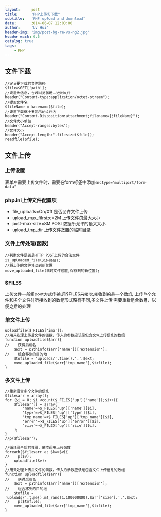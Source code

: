 ```yaml
---
layout:     post
title:      "PHP上传和下载"
subtitle:   "PHP upload and download"
date:       2014-06-07 12:00:00
author:     "Lv Hui"
header-img: "img/post-bg-re-vs-ng2.jpg"
header-mask: 0.3
catalog: true
tags:
    - PHP
---
```


## 文件下载

```
//定义要下载的文件路径
$file=$GET['path'];
//设置头信息，告诉浏览器是二进制文件
header("Content-type:application/octet-stream");
//提取文件名
$fileName = basename($file);
//设置下载框中要显示的文件名
header("Content-Disposition:attachment;filename={$fileName}");
//文件大小单位
header("Accept-ranges:bytes");
//文件大小
header("Accept-length:".filesize($file));
readfile($file);
```

## 文件上传

### 上传设置

表单中需要上传文件时，需要在form标签中添加`enctype="multipart/form-data"`

### php.ini上传文件配置项

- file_uploads=On/Off 是否允许文件上传
- upload_max_filrsize=2M 上传文件的最大大小
- post-max-size=8M POST数据所允许的最大大小
- upload_tmp_dir 上传文件放置的临时目录

### 文件上传处理(函数)

```
//判断文件是否是HTTP POST上传的合法文件
is_uploaded_file(文件路径); 
//将上传的文件移动到新位置
move_uploaded_file(临时文件位置,保存到的新位置);
```

### $FILES

上传文件一般用post方式传输,用$FILES来接收,接收到的是一个数组,
上传单个文件和多个文件时所接收到的数组形式略有不同,多文件上传
需要重新组合数组，以便之后的处理

### 单文件上传

```
uploadfile($_FILES['img']);
//用来处理上传后文件的函数，传入的参数应该是包含文件上传信息的数组
function uploadfile($arr){
//    获得后缀名
    $ext = pathinfo($arr['name'])['extension'];
//    组合移到的目的地
    $tofile = 'uploads/'.time().'.'.$ext;
    move_uploaded_file($arr['tmp_name'],$tofile);
}
```

### 多文件上传

```
//重新组合多个文件的信息
$filesarr = array();
for ($i = 0; $i <count($_FILES['up']['name']);$i++){
    $filesarr[] = array(
        'name'=>$_FILES['up']['name'][$i],
        'type'=>$_FILES['up']['type'][$i],
        'tmp_name'=>$_FILES['up']['tmp_name'][$i],
        'error'=>$_FILES['up']['error'][$i],
        'size'=>$_FILES['up']['size'][$i],
    );
}
//p($filesarr);

//循环组合后的数组，依次调用上传函数
foreach($filesarr as $k=>$v){
//    p($v);
    uploadfile($v);
}
//用来处理上传后文件的函数，传入的参数应该是包含文件上传信息的数组
function uploadfile($arr){
//    获得后缀名
    $ext = pathinfo($arr['name'])['extension'];
//    组合移到的目的地
    $tofile = 'uploads/'.time().mt_rand(1,100000000).$arr['size'].'.'.$ext;
//    p($tofile);
    move_uploaded_file($arr['tmp_name'],$tofile);
}
```

